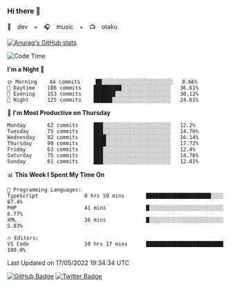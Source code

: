 ### Hi there 👋

🚀　dev　+　🎧　music　+　📺　otaku


[![Anurag's GitHub stats](https://github-readme-stats.vercel.app/api?username=koheitasaka&count_private=true&show_icons=true&theme=monokai)](https://github.com/koheitasaka/github-readme-stats)

<!--START_SECTION:waka-->
![Code Time](http://img.shields.io/badge/Code%20Time-0%20secs-blue)

**I'm a Night 🦉** 

```text
🌞 Morning    44 commits     ██░░░░░░░░░░░░░░░░░░░░░░░   8.66% 
🌆 Daytime    186 commits    █████████░░░░░░░░░░░░░░░░   36.61% 
🌃 Evening    153 commits    ███████░░░░░░░░░░░░░░░░░░   30.12% 
🌙 Night      125 commits    ██████░░░░░░░░░░░░░░░░░░░   24.61%

```
📅 **I'm Most Productive on Thursday** 

```text
Monday       62 commits     ███░░░░░░░░░░░░░░░░░░░░░░   12.2% 
Tuesday      75 commits     ███░░░░░░░░░░░░░░░░░░░░░░   14.76% 
Wednesday    82 commits     ████░░░░░░░░░░░░░░░░░░░░░   16.14% 
Thursday     90 commits     ████░░░░░░░░░░░░░░░░░░░░░   17.72% 
Friday       63 commits     ███░░░░░░░░░░░░░░░░░░░░░░   12.4% 
Saturday     75 commits     ███░░░░░░░░░░░░░░░░░░░░░░   14.76% 
Sunday       61 commits     ███░░░░░░░░░░░░░░░░░░░░░░   12.01%

```


📊 **This Week I Spent My Time On** 

```text
💬 Programming Languages: 
TypeScript               8 hrs 59 mins       █████████████████████░░░░   87.4% 
PHP                      41 mins             █░░░░░░░░░░░░░░░░░░░░░░░░   6.77% 
XML                      36 mins             █░░░░░░░░░░░░░░░░░░░░░░░░   5.83%

🔥 Editors: 
VS Code                  10 hrs 17 mins      █████████████████████████   100.0%

```


 Last Updated on 17/05/2022 19:34:34 UTC
<!--END_SECTION:waka-->

[![GitHub Badge](https://img.shields.io/badge/GitHub-100000?style=for-the-badge&logo=github&logoColor=white)](https://github.com/koheitasaka)
[![Twitter Badge](https://img.shields.io/badge/Twitter-1DA1F2?style=for-the-badge&logo=twitter&logoColor=white)](https://twitter.com/sleep_asleep_)
